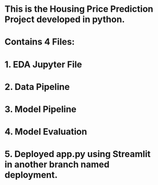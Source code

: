 # This is the Housing Price Prediction Project developed in python.
# Contains 4 Files:
# 1. EDA Jupyter File
# 2. Data Pipeline
# 3. Model Pipeline
# 4. Model Evaluation
# 5. Deployed app.py using Streamlit in another branch named deployment. 
